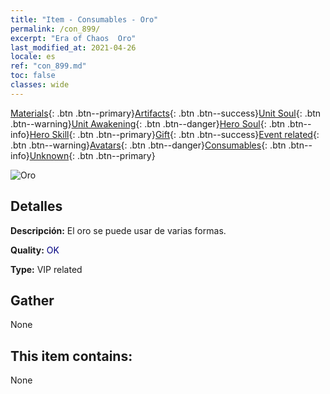 ```yaml
---
title: "Item - Consumables - Oro"
permalink: /con_899/
excerpt: "Era of Chaos  Oro"
last_modified_at: 2021-04-26
locale: es
ref: "con_899.md"
toc: false
classes: wide
---
```

 [Materials](/ItemsES/){: .btn .btn--primary}[Artifacts](/ItemsES/Artifacts/){: .btn .btn--success}[Unit Soul](/ItemsES/UnitSoul/){: .btn .btn--warning}[Unit Awakening](/ItemsES/UnitAwakening/){: .btn .btn--danger}[Hero Soul](/ItemsES/HeroSoul/){: .btn .btn--info}[Hero Skill](/ItemsES/HeroSkill/){: .btn .btn--primary}[Gift](/ItemsES/Gift/){: .btn .btn--success}[Event related](/ItemsES/Events/){: .btn .btn--warning}[Avatars](/ItemsES/Avatars/){: .btn .btn--danger}[Consumables](/ItemsES/Consumables/){: .btn .btn--info}[Unknown](/ItemsES/Unknown/){: .btn .btn--primary}

 ![Oro](/images/t/i_103.png)

## Detalles
 **Descripción:** El oro se puede usar de varias formas.

 **Quality:** <span style="color: #000080">OK</span>

 **Type:** VIP related

## Gather

  None

## This item contains:

  None

